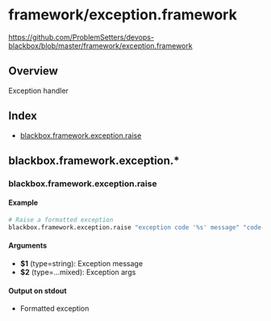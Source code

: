 # framework/exception.framework

https://github.com/ProblemSetters/devops-blackbox/blob/master/framework/exception.framework

## Overview

Exception handler

## Index

* [blackbox.framework.exception.raise](#blackboxframeworkexceptionraise)

## blackbox.framework.exception.*

### blackbox.framework.exception.raise

#### Example

```bash
# Raise a formatted exception
blackbox.framework.exception.raise "exception code '%s' message" "code-123"
```

#### Arguments

* **$1** (type=string): Exception message
* **$2** (type=...mixed): Exception args

#### Output on stdout

* Formatted exception

